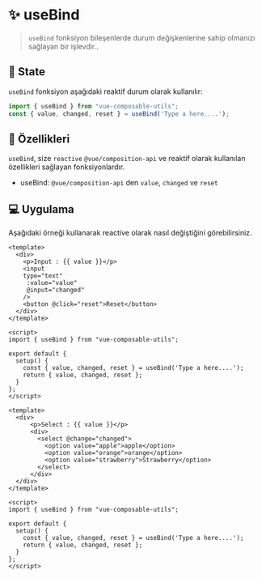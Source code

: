 # :sparkles: useBind
> `useBind` fonksiyon bileşenlerde durum değişkenlerine sahip olmanızı sağlayan bir işlevdir..

## :convenience_store: State

`useBind` fonksiyon aşağıdaki reaktif durum olarak kullanılır:

```js
import { useBind } from "vue-composable-utils";
const { value, changed, reset } = useBind('Type a here....');
```


## :rocket: Özellikleri

`useBind`, size `reactive` `@vue/composition-api` ve reaktif olarak kullanılan özellikleri sağlayan fonksiyonlardır.

- useBind: `@vue/composition-api` den `value`, `changed`  ve `reset`

## :computer: Uygulama

Aşağıdaki örneği kullanarak reactive olarak nasıl değiştiğini görebilirsiniz.

```vue
<template>
  <div>
    <p>Input : {{ value }}</p>
    <input
    type="text"
     :value="value"
     @input="changed"
    />
    <button @click="reset">Reset</button>
  </div>
</template>

<script>
import { useBind } from "vue-composable-utils";

export default {
  setup() {
    const { value, changed, reset } = useBind('Type a here....');
    return { value, changed, reset };
  }
};
</script>
```

```vue
<template>
  <div>
      <p>Select : {{ value }}</p> 
      <div>
        <select @change="changed">
          <option value="apple">apple</option>
          <option value="orange">orange</option>
          <option value="strawberry">Strawberry</option>
        </select>
      </div>
  </div>
</template>

<script>
import { useBind } from "vue-composable-utils";

export default {
  setup() {
    const { value, changed, reset } = useBind('Type a here....');
    return { value, changed, reset };
  }
};
</script>

```
<ToggleDarkMode/>
